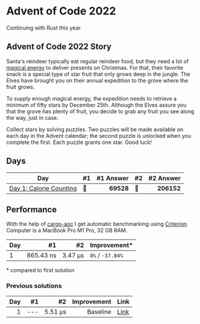 # Advent of Code 2022

Continuing with Rust this year.

## Advent of Code 2022 Story

Santa's reindeer typically eat regular reindeer food, but they need a lot of [magical energy](https://adventofcode.com/2018/day/25) to deliver presents on Christmas. For that, their favorite snack is a special type of star fruit that only grows deep in the jungle. The Elves have brought you on their annual expedition to the grove where the fruit grows.

To supply enough magical energy, the expedition needs to retrieve a minimum of fifty stars by December 25th. Although the Elves assure you that the grove has plenty of fruit, you decide to grab any fruit you see along the way, just in case.

Collect stars by solving puzzles. Two puzzles will be made available on each day in the Advent calendar; the second puzzle is unlocked when you complete the first. Each puzzle grants one star. Good luck!

## Days

| Day                                                                                                       | #1  | #1 Answer | #2  |  #2 Answer |
| --------------------------------------------------------------------------------------------------------- | --- | --------: | --- | ---------: |
| [Day 1: Calorie Counting](https://github.com/believer/advent-of-code/blob/master/rust/2022/src/day_01.rs) | 🌟  | **69528** | 🌟  | **206152** |

## Performance

With the help of [cargo-aoc](https://github.com/gobanos/cargo-aoc) I get automatic benchmarking using [Criterion](https://github.com/bheisler/criterion.rs). Computer is a MacBook Pro M1 Pro, 32 GB RAM.

| Day |        #1 |      #2 | Improvement\*    |
| --- | --------: | ------: | ---------------- |
| 1   | 865.43 ns | 3.47 µs | `0%` / `-37.84%` |

\* compared to first solution

### Previous solutions

| Day |  #1 |      #2 | Improvement | Link                                                                                                                     |
| --: | --: | ------: | ----------: | ------------------------------------------------------------------------------------------------------------------------ |
|   1 | --- | 5.51 µs |    Baseline | [Link](https://github.com/believer/advent-of-code/blob/5e1dbfdf07be5916d8d323360cf1f86767009ca2/rust/2022/src/day_01.rs) |
